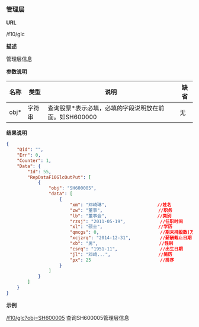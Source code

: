 
### 管理层

**URL**

/f10/glc

**描述**

管理层信息

**参数说明**

|名称|类型|说明|缺省|
| -------- | -------- | -------- | -------- |
|obj\*|字符串|查询股票\*表示必填，必填的字段说明放在前面。如SH600000|无|


**结果说明**

```json
{
    "Qid": "",
    "Err": 0,
    "Counter": 1,
    "Data": {
        "Id": 55,
        "RepDataF10GlcOutPut": [
            {
                "obj": "SH600005",
                "data": [
                    {
                        "xm": "邓崎琳",                   //姓名
                        "zw": "董事",                     //职务
                        "lb": "董事会",                   //类别
                        "rzsj": "2011-05-19",             //任职时间 
                        "xl": "硕士",                     //学历
                        "qmcgs": 0,                       //期末持股数(万股)
                        "xcjzrq": "2014-12-31",           //薪酬截止日期
                        "xb": "男",                       //性别
                        "csrq": "1951-11",                //出生日期
                        "jl": "邓崎...",                  //简历
                        "px": 25                          //排序
                    }
                ]
            }
        ]
    }
}
```

**示例**

[/f10/glc?obj=SH600005]($APIHOST$/f10/glc?obj=SH600005)
查询SH600005管理层信息
